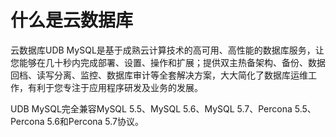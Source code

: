 # 什么是云数据库

云数据库UDB MySQL是基于成熟云计算技术的高可用、高性能的数据库服务，让您能够在几十秒内完成部署、设置、操作和扩展；提供双主热备架构、备份、数据回档、读写分离、监控、数据库审计等全套解决方案，大大简化了数据库运维工作，有利于您专注于应用程序研发及业务的发展。

UDB MySQL完全兼容MySQL 5.5、MySQL 5.6、MySQL 5.7、Percona 5.5、Percona 5.6和Percona 5.7协议。


